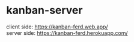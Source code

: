# kanban-server

client side: https://kanban-ferd.web.app/  
server side: https://kanban-ferd.herokuapp.com/
